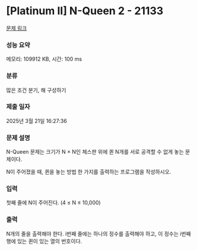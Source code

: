 # [Platinum II] N-Queen 2 - 21133 

[문제 링크](https://www.acmicpc.net/problem/21133) 

### 성능 요약

메모리: 109912 KB, 시간: 100 ms

### 분류

많은 조건 분기, 해 구성하기

### 제출 일자

2025년 3월 21일 16:27:36

### 문제 설명

<p>N-Queen 문제는 크기가 N × N인 체스판 위에 퀸 N개를 서로 공격할 수 없게 놓는 문제이다.</p>

<p>N이 주어졌을 때, 퀸을 놓는 방법 한 가지를 출력하는 프로그램을 작성하시오.</p>

### 입력 

 <p>첫째 줄에 N이 주어진다. (4 ≤ N ≤ 10,000)</p>

### 출력 

 <p>N개의 줄을 출력해야 한다. i번째 줄에는 하나의 정수를 출력해야 하고, 이 정수는 i번째 행에 있는 퀸이 있는 열의 번호이다.</p>

